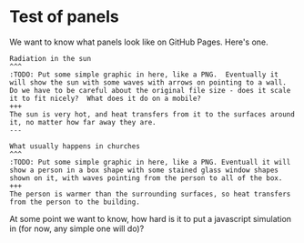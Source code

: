 # Test of panels

We want to know what panels look like on GitHub Pages.  Here's one.


````{panels}
Radiation in the sun
^^^
:TODO: Put some simple graphic in here, like a PNG.  Eventually it will show the sun with some waves with arrows on pointing to a wall.  Do we have to be careful about the original file size - does it scale it to fit nicely?  What does it do on a mobile? 
+++
The sun is very hot, and heat transfers from it to the surfaces around it, no matter how far away they are.
---

What usually happens in churches
^^^
:TODO: Put some simple graphic in here, like a PNG. Eventuall it will show a person in a box shape with some stained glass window shapes shown on it, with waves pointing from the person to all of the box.
+++
The person is warmer than the surrounding surfaces, so heat transfers from the person to the building.  
````

At some point we want to know, how hard is it to put a javascript simulation in (for now, any simple one will do)?